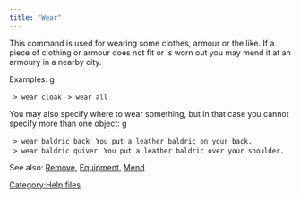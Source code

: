 ```yaml
---
title: "Wear"
---
```


This command is used for wearing some clothes, armour or the like. If a
piece of clothing or armour does not fit or is worn out you may mend it
at an armoury in a nearby city.

Examples: <nowiki>g

` > wear cloak`
` > wear all`

</pre>

You may also specify where to wear something, but in that case you
cannot specify more than one object: <nowiki>g

` > wear baldric back`
` You put a leather baldric on your back.`
` > wear baldric quiver`
` You put a leather baldric over your shoulder.`

</pre>

See also: [Remove](Remove "wikilink"),
[Equipment](Equipment "wikilink"), [Mend](Mend "wikilink")

[Category:Help files](Category:Help_files "wikilink")
